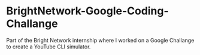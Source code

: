 # BrightNetwork-Google-Coding-Challange
 Part of the Bright Network internship where I worked on a Google Challange to create a YouTube CLI simulator.
